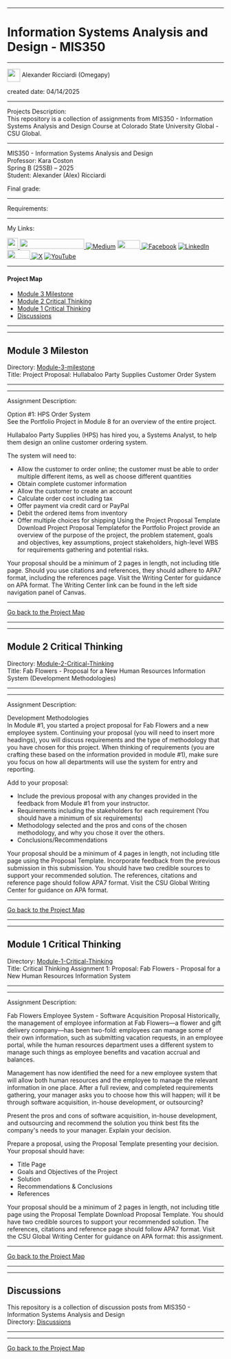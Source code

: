 ﻿-----------------------------------------------------------------------------------------------------------------------------
# Information Systems Analysis and Design - MIS350 
-----------------------------------------------------------------------------------------------------------------------------

<img width="30" height="30" align="center" src="https://github.com/user-attachments/assets/a8e0ea66-5d8f-43b3-8fff-2c3d74d57f53"> Alexander Ricciardi (Omegapy)      

created date: 04/14/2025  

-----------------------------------------------------------------------------------------------------------------------------

Projects Description:    
This repository is a collection of assignments from MIS350 - Information Systems Analysis and Design Course at Colorado State University Global - CSU Global.  

-----------------------------------------------------------------------------------------------------------------------------

MIS350 - Information Systems Analysis and Design  
Professor: Kara Coston  
Spring B (25SB) – 2025   
Student: Alexander (Alex) Ricciardi   

Final grade:  

-----------------------------------------------------------------------------------------------------------------------------

Requirements:  

-----------------------------------------------------------------------------------------------------------------------------
My Links:   

<i><a href="https://www.alexomegapy.com" target="_blank"><img width="25" height="25" src="https://github.com/user-attachments/assets/a8e0ea66-5d8f-43b3-8fff-2c3d74d57f53"></i>
<i><a href="https://www.alexomegapy.com" target="_blank"><img width="150" height="23" src="https://github.com/user-attachments/assets/caa139ba-6b78-403f-902b-84450ff4d563"></i>
[![Medium](https://img.shields.io/badge/Medium-12100E?style=for-the-badge&logo=medium&logoColor=whit)](https://medium.com/@alex.omegapy)
<i><a href="https://dev.to/alex_ricciardi" target="_blank"><img width="53" height="20" src="https://github.com/user-attachments/assets/3dee9933-d8c9-4a38-b32e-b7a3c55e7e97"></i>
[![Facebook](https://img.shields.io/badge/Facebook-%231877F2.svg?logo=Facebook&logoColor=white)](https://www.facebook.com/profile.php?id=100089638857137)
[![LinkedIn](https://img.shields.io/badge/LinkedIn-%230077B5.svg?logo=linkedin&logoColor=white)](https://linkedin.com/in/alex-ricciardi)
<i><a href="https://www.threads.net/@alexomegapy?hl=en" target="_blank"><img width="53" height="20" src="https://github.com/user-attachments/assets/58c9e833-4501-42e4-b4fe-39ffafba99b2"></i>
[![X](https://img.shields.io/badge/X-black.svg?logo=X&logoColor=white)](https://x.com/AlexOmegapy)
[![YouTube](https://img.shields.io/badge/YouTube-%23FF0000.svg?logo=YouTube&logoColor=white)](https://www.youtube.com/channel/UC4rMaQ7sqywMZkfS1xGh2AA)  
   
-----------------------------------------------------------------------------------------------------------------------------

#### Project Map  

- [Module 3 Milestone](#module-3-milestone)
- [Module 2 Critical Thinking](#module-2-critical-thinking)  
- [Module 1 Critical Thinking](#module-1-critical-thinking)   
- [Discussions](#discussions)

-----------------------------------------------------------------------------------------------------------------------------
-----------------------------------------------------------------------------------------------------------------------------
## Module 3 Mileston
Directory: [Module-3-milestone](https://github.com/Omegapy/My-Academics-Portfolio/tree/main/Information-Systems-Analysis-and-Design-MIS350/Module-3-Milestone)   
Title: Project Proposal: Hullabaloo Party Supplies Customer Order System 

-----------------------------------------------------------------------------------------------------------------------------
-----------------------------------------------------------------------------------------------------------------------------

Assignment Description:  

Option #1: HPS Order System  
See the Portfolio Project in Module 8 for an overview of the entire project.

Hullabaloo Party Supplies (HPS) has hired you, a Systems Analyst, to help them design an online customer ordering system.

The system will need to:

- Allow the customer to order online; the customer must be able to order multiple different items, as well as choose different quantities
- Obtain complete customer information
- Allow the customer to create an account
- Calculate order cost including tax
- Offer payment via credit card or PayPal
- Debit the ordered items from inventory
- Offer multiple choices for shipping
Using the Project Proposal Template Download Project Proposal Templatefor the Portfolio Project provide an overview of the purpose of the project, the problem statement, goals and objectives, key assumptions, project stakeholders, high-level WBS for requirements gathering and potential risks.  

Your proposal should be a minimum of 2 pages in length, not including title page. Should you use citations and references, they should adhere to APA7 format, including the references page.  Visit the Writing Center for guidance on APA format. The Writing Center link can be found in the left side navigation panel of Canvas.

-------------------------------------------------------------------------------------------

[Go back to the Project Map](#project-map)  

-----------------------------------------------------------------------------------------------------------------------------
-----------------------------------------------------------------------------------------------------------------------------
## Module 2 Critical Thinking 
Directory: [Module-2-Critical-Thinking](https://github.com/Omegapy/My-Academics-Portfolio/tree/main/Information-Systems-Analysis-and-Design-MIS350/Module-2-Critical-Thinking)   
Title: Fab Flowers - Proposal for a New Human Resources Information System (Development Methodologies) 

-----------------------------------------------------------------------------------------------------------------------------
-----------------------------------------------------------------------------------------------------------------------------

Assignment Description:  

Development Methodologies  
In Module #1, you started a project proposal for Fab Flowers and a new employee system. Continuing your proposal (you will need to insert more headings), you will discuss requirements and the type of methodology that you have chosen for this project. When thinking of requirements (you are crafting these based on the information provided in module #1), make sure you focus on how all departments will use the system for entry and reporting. 

Add to your proposal:

- Include the previous proposal with any changes provided in the feedback from Module #1 from your instructor. 
- Requirements including the stakeholders for each requirement (You should have a minimum of six requirements)
- Methodology selected and the pros and cons of the chosen methodology, and why you chose it over the others.
- Conclusions/Recommendations

Your proposal should be a minimum of 4 pages in length, not including title page using the Proposal Template. Incorporate feedback from the previous submission in this submission. You should have two credible sources to support your recommended solution. The references, citations and reference page should follow APA7 format. Visit the CSU Global Writing Center for guidance on APA format.

-------------------------------------------------------------------------------------------

[Go back to the Project Map](#project-map)  

-----------------------------------------------------------------------------------------------------------------------------
-----------------------------------------------------------------------------------------------------------------------------
## Module 1 Critical Thinking 
Directory: [Module-1-Critical-Thinking](https://github.com/Omegapy/My-Academics-Portfolio/tree/main/Information-Systems-Analysis-and-Design-MIS350/Module-1-Critical-Thinking)   
Title: Critical Thinking Assignment 1: Proposal: Fab Flowers - Proposal for a New Human Resources Information System    

-----------------------------------------------------------------------------------------------------------------------------
-----------------------------------------------------------------------------------------------------------------------------

Assignment Description:  

Fab Flowers Employee System - Software Acquisition Proposal
Historically, the management of employee information at Fab Flowers—a flower and gift delivery company—has been two-fold: employees can manage some of their own information, such as submitting vacation requests, in an employee portal, while the human resources department uses a different system to manage such things as employee benefits and vacation accrual and balances.

Management has now identified the need for a new employee system that will allow both human resources and the employee to manage the relevant information in one place. After a full review, and completed requirements gathering, your manager asks you to choose how this will happen; will it be through software acquisition, in-house development, or outsourcing?

Present the pros and cons of software acquisition, in-house development, and outsourcing and recommend the solution you think best fits the company's needs to your manager. Explain your decision.

Prepare a proposal, using the Proposal Template presenting your decision. Your proposal should have: 

- Title Page
- Goals and Objectives of the Project
- Solution
- Recommendations & Conclusions
- References  

Your proposal should be a minimum of 2 pages in length, not including title page using the Proposal Template Download Proposal Template. You should have two credible sources to support your recommended solution. The references, citations and reference page should follow APA7 format. Visit the CSU Global Writing Center for guidance on APA format: this assignment.

-------------------------------------------------------------------------------------------

[Go back to the Project Map](#project-map)  

-----------------------------------------------------------------------------------------------------------------------------
-----------------------------------------------------------------------------------------------------------------------------
## Discussions 
This repository is a collection of discussion posts from MIS350 - Information Systems Analysis and Design    
Directory: [Discussions](https://github.com/Omegapy/My-Academics-Portfolio/tree/main/Information-Systems-Analysis-and-Design-MIS350/Discussions)

-----------------------------------------------------------------------------------------------------------------------------
-----------------------------------------------------------------------------------------------------------------------------

[Go back to the Project Map](#project-map)


